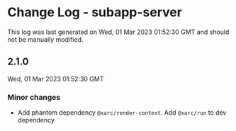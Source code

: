 # Change Log - subapp-server

This log was last generated on Wed, 01 Mar 2023 01:52:30 GMT and should not be manually modified.

## 2.1.0
Wed, 01 Mar 2023 01:52:30 GMT

### Minor changes

- Add phantom dependency `@xarc/render-context`. Add `@xarc/run` to dev dependency

